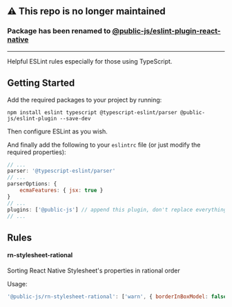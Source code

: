 ## ⚠️ This repo is no longer maintained

### Package has been renamed to [@public-js/eslint-plugin-react-native](https://github.com/public-js/eslint-plugin-react-native)

---

Helpful ESLint rules especially for those using TypeScript.


## Getting Started

Add the required packages to your project by running:
```shell
npm install eslint typescript @typescript-eslint/parser @public-js/eslint-plugin --save-dev
```

Then configure ESLint as you wish.

And finally add the following to your `eslintrc` file (or just modify the required properties):
```javascript
// ...
parser: '@typescript-eslint/parser'
// ...
parserOptions: {
    ecmaFeatures: { jsx: true }
}
// ...
plugins: ['@public-js'] // append this plugin, don't replace everything
// ...
```


## Rules

#### rn-stylesheet-rational
Sorting React Native Stylesheet's properties in rational order 

Usage:
```javascript
'@public-js/rn-stylesheet-rational': ['warn', { borderInBoxModel: false }]
```
